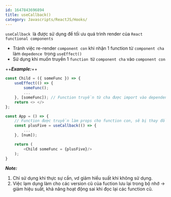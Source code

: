 ```yaml
---
id: 1647843696894
title: useCallback()
category: Javascripts/ReactJS/Hooks/
---
```


`useCallback `là được sử dụng để tối ưu quá trình render của `React functional components`

* Tránh việc re-render `component con` khi nhận 1 function từ `component cha` làm `depedence `trong `useEffect()`
* Sử dụng khi muốn truyền 1 `function `từ `component cha` vào `component con`

++***Example:***++

```js
const Child = ({ someFunc }) => {
    useEffect(() => {
        someFunc();
        ...
    }, [someFunc]); // Function truyền từ cha được import vào dependence -> sẽ re-render component khi function này thay đổi địa chỉ
    return <> </>
};

const App = () => {
    // Function được truyền làm props cho function con, sẽ bị thay đổi địa chỉ khi function cha re-render
    const plusFive = useCallback(() => {
        ...
    }, [num]);

    return (
        <Child someFunc = {plusFive}/>
    );
}
```

***Note:***

1. Chỉ sử dụng khi thực sự cần, vd giảm hiểu suất khi không sử dụng.
2. Việc lạm dụng làm cho các version cũ của fuction lưu lại trong bộ nhớ -> giảm hiệu suất, khả năng hoạt động sai khi đọc lại các function cũ.
